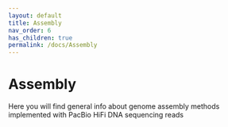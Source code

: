 ```yaml
---
layout: default
title: Assembly
nav_order: 6
has_children: true
permalink: /docs/Assembly
---
```


# Assembly

Here you will find general info about genome assembly methods implemented with PacBio HiFi DNA sequencing reads
